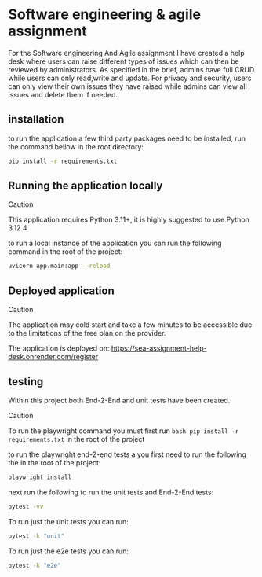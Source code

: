 # Software engineering & agile assignment
For the Software engineering And Agile assignment I have created a help desk where users can raise different types of issues which can then be reviewed by administrators. As specified in the brief, admins have full CRUD while users can only read,write and update. For privacy and security, users can only view their own issues they have raised while admins can view all issues and delete them if needed.

## installation
to run the application a few third party packages need to be installed, run the command bellow in the root directory:

```bash
pip install -r requirements.txt
```

## Running the application locally
> [!CAUTION]
> This application requires Python 3.11+, it is highly suggested to use Python 3.12.4

to run a local instance of the application you can run the following command in the root of the project:

```bash
uvicorn app.main:app --reload   
```
## Deployed application
> [!CAUTION]
> The application may cold start and take a few minutes to be accessible due to the limitations of the free plan on the provider.

The application is deployed on: https://sea-assignment-help-desk.onrender.com/register

## testing
Within this project both End-2-End and unit tests have been created.

> [!CAUTION]
> To run the playwright command you must first run ```bash pip install -r requirements.txt``` in the root of the project

to run the playwright end-2-end tests a you first need to run the following the in the root of the project:

```bash
playwright install
```
next run the following to run the unit tests and End-2-End tests:

```bash
pytest -vv
```

To run just the unit tests you can run:
```bash
pytest -k "unit"
```

To run just the e2e tests you can run:
```bash
pytest -k "e2e"
```


